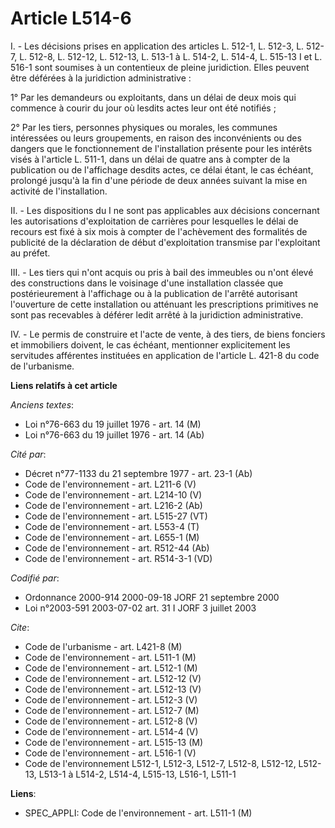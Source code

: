 # Article L514-6

I. - Les décisions prises en application des articles L. 512-1, L. 512-3, L. 512-7, L. 512-8, L. 512-12, L. 512-13, L. 513-1
à L. 514-2, L. 514-4, L. 515-13 I et L. 516-1 sont soumises à un contentieux de pleine juridiction. Elles peuvent être
déférées à la juridiction administrative :

1° Par les demandeurs ou exploitants, dans un délai de deux mois qui commence à courir du jour où lesdits actes leur ont été
notifiés ;

2° Par les tiers, personnes physiques ou morales, les communes intéressées ou leurs groupements, en raison des inconvénients
ou des dangers que le fonctionnement de l'installation présente pour les intérêts visés à l'article L. 511-1, dans un délai
de quatre ans à compter de la publication ou de l'affichage desdits actes, ce délai étant, le cas échéant, prolongé jusqu'à
la fin d'une période de deux années suivant la mise en activité de l'installation.

II. - Les dispositions du I ne sont pas applicables aux décisions concernant les autorisations d'exploitation de carrières
pour lesquelles le délai de recours est fixé à six mois à compter de l'achèvement des formalités de publicité de la
déclaration de début d'exploitation transmise par l'exploitant au préfet.

III. - Les tiers qui n'ont acquis ou pris à bail des immeubles ou n'ont élevé des constructions dans le voisinage d'une
installation classée que postérieurement à l'affichage ou à la publication de l'arrêté autorisant l'ouverture de cette
installation ou atténuant les prescriptions primitives ne sont pas recevables à déférer ledit arrêté à la juridiction
administrative.

IV. - Le permis de construire et l'acte de vente, à des tiers, de biens fonciers et immobiliers doivent, le cas échéant,
mentionner explicitement les servitudes afférentes instituées en application de l'article L. 421-8 du code de l'urbanisme.

**Liens relatifs à cet article**

_Anciens textes_:

  - Loi n°76-663 du 19 juillet 1976 - art. 14 (M)
  - Loi n°76-663 du 19 juillet 1976 - art. 14 (Ab)

_Cité par_:

  - Décret n°77-1133 du 21 septembre 1977 - art. 23-1 (Ab)
  - Code de l'environnement - art. L211-6 (V)
  - Code de l'environnement - art. L214-10 (V)
  - Code de l'environnement - art. L216-2 (Ab)
  - Code de l'environnement - art. L515-27 (VT)
  - Code de l'environnement - art. L553-4 (T)
  - Code de l'environnement - art. L655-1 (M)
  - Code de l'environnement - art. R512-44 (Ab)
  - Code de l'environnement - art. R514-3-1 (VD)

_Codifié par_:

  - Ordonnance 2000-914 2000-09-18 JORF 21 septembre 2000
  - Loi n°2003-591 2003-07-02 art. 31 I JORF 3 juillet 2003

_Cite_:

  - Code de l'urbanisme - art. L421-8 (M)
  - Code de l'environnement - art. L511-1 (M)
  - Code de l'environnement - art. L512-1 (M)
  - Code de l'environnement - art. L512-12 (V)
  - Code de l'environnement - art. L512-13 (V)
  - Code de l'environnement - art. L512-3 (V)
  - Code de l'environnement - art. L512-7 (M)
  - Code de l'environnement - art. L512-8 (V)
  - Code de l'environnement - art. L514-4 (V)
  - Code de l'environnement - art. L515-13 (M)
  - Code de l'environnement - art. L516-1 (V)
  - Code de l'environnement L512-1, L512-3, L512-7, L512-8, L512-12, L512-13, L513-1 à L514-2, L514-4, L515-13, L516-1, L511-1

**Liens**:

  - SPEC_APPLI: Code de l'environnement - art. L511-1 (M)

